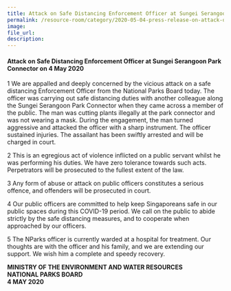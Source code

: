 ```yaml
---  
title: Attack on Safe Distancing Enforcement Officer at Sungei Serangoon Park Connector  
permalink: /resource-room/category/2020-05-04-press-release-on-attack-on-safe-distancing-enforcement-officer/  
image:  
file_url:  
description:  
---  
```


#### Attack on Safe Distancing Enforcement Officer at Sungei Serangoon Park Connector on 4 May 2020  

1 We are appalled and deeply concerned by the vicious attack on a safe distancing Enforcement Officer from the National Parks Board today. The officer was carrying out safe distancing duties with another colleague along the Sungei Serangoon Park Connector when they came across a member of the public. The man was cutting plants illegally at the park connector and was not wearing a mask. During the engagement, the man turned aggressive and attacked the officer with a sharp instrument. The officer sustained injuries. The assailant has been swiftly arrested and will be charged in court.  

2 This is an egregious act of violence inflicted on a public servant whilst he was performing his duties. We have zero tolerance towards such acts. Perpetrators will be prosecuted to the fullest extent of the law.  

3 Any form of abuse or attack on public officers constitutes a serious offence, and offenders will be prosecuted in court.  

4 Our public officers are committed to help keep Singaporeans safe in our public spaces during this COVID-19 period. We call on the public to abide strictly by the safe distancing measures, and to cooperate when approached by our officers.  

5 The NParks officer is currently warded at a hospital for treatment. Our thoughts are with the officer and his family, and we are extending our support. We wish him a complete and speedy recovery.  

**MINISTRY OF THE ENVIRONMENT AND WATER RESOURCES**  
**NATIONAL PARKS BOARD**  
**4 MAY 2020**  
